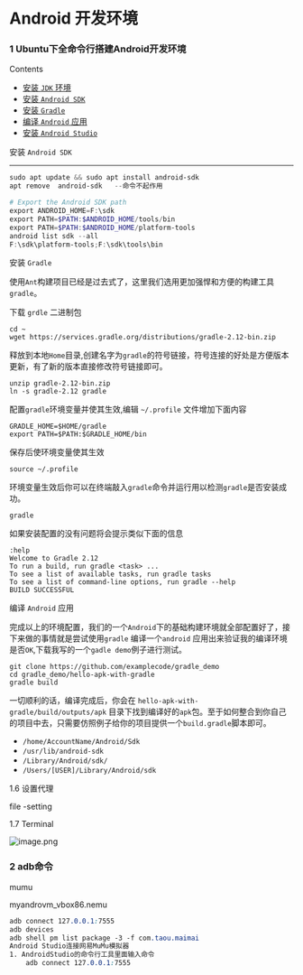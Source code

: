 

# Android 开发环境

###  1 Ubuntu下全命令行搭建Android开发环境

Contents

- [安装 `JDK` 环境](https://qianngchn.github.io/wiki/8.html#安装-jdk-环境)
- [安装 `Android SDK`](https://qianngchn.github.io/wiki/8.html#安装-android-sdk)
- [安装 `Gradle`](https://qianngchn.github.io/wiki/8.html#安装-gradle)
- [编译 `Android` 应用](https://qianngchn.github.io/wiki/8.html#编译-android-应用)
- [安装 `Android Studio`](https://qianngchn.github.io/wiki/8.html#安装-android-studio)

安装 `Android SDK`



***

```powershell
sudo apt update && sudo apt install android-sdk
apt remove  android-sdk   --命令不起作用

# Export the Android SDK path 
export ANDROID_HOME=F:\sdk
export PATH=$PATH:$ANDROID_HOME/tools/bin
export PATH=$PATH:$ANDROID_HOME/platform-tools
android list sdk --all
F:\sdk\platform-tools;F:\sdk\tools\bin
```



安装 `Gradle`

使用`Ant`构建项目已经是过去式了，这里我们选用更加强悍和方便的构建工具`gradle`。

下载 `grdle` 二进制包

```
cd ~
wget https://services.gradle.org/distributions/gradle-2.12-bin.zip
```

释放到本地`Home`目录,创建名字为`gradle`的符号链接，符号连接的好处是方便版本更新，有了新的版本直接修改符号链接即可。

```
unzip gradle-2.12-bin.zip 
ln -s gradle-2.12 gradle
```

配置`gradle`环境变量并使其生效,编辑 `~/.profile` 文件增加下面内容

```
GRADLE_HOME=$HOME/gradle
export PATH=$PATH:$GRADLE_HOME/bin
```

保存后使环境变量使其生效

```
source ~/.profile
```

环境变量生效后你可以在终端敲入`gradle`命令并运行用以检测`gradle`是否安装成功。

```
gradle
```

如果安装配置的没有问题将会提示类似下面的信息

```
:help
Welcome to Gradle 2.12
To run a build, run gradle <task> ...
To see a list of available tasks, run gradle tasks
To see a list of command-line options, run gradle --help
BUILD SUCCESSFUL
```

编译 `Android` 应用

完成以上的环境配置，我们的一个`Android`下的基础构建环境就全部配置好了，接下来做的事情就是尝试使用`gradle` 编译一个`android` 应用出来验证我的编译环境是否`OK`,下载我写的一个`gadle demo`例子进行测试。

```
git clone https://github.com/examplecode/gradle_demo
cd gradle_demo/hello-apk-with-gradle
gradle build
```

一切顺利的话，编译完成后，你会在 `hello-apk-with-gradle/build/outputs/apk` 目录下找到编译好的`apk`包。至于如何整合到你自己的项目中去，只需要仿照例子给你的项目提供一个`build.gradle`脚本即可。

- `/home/AccountName/Android/Sdk`
- `/usr/lib/android-sdk`
- `/Library/Android/sdk/`
- `/Users/[USER]/Library/Android/sdk`



1.6 设置代理

 file -setting

1.7 Terminal



![image.png](https://i.loli.net/2020/01/17/JCHxn5tygW3OBpr.png)

### 2 adb命令

mumu

 myandrovm_vbox86.nemu

 <Forwarding name="ADB_PORT" proto="1" hostip="127.0.0.1" hostport="7555" guestport="5555"/>

```css
adb connect 127.0.0.1:7555
adb devices
adb shell pm list package -3 -f com.taou.maimai
Android Studio连接网易MuMu模拟器
1. AndroidStudio的命令行工具里面输入命令
    adb connect 127.0.0.1:7555
```